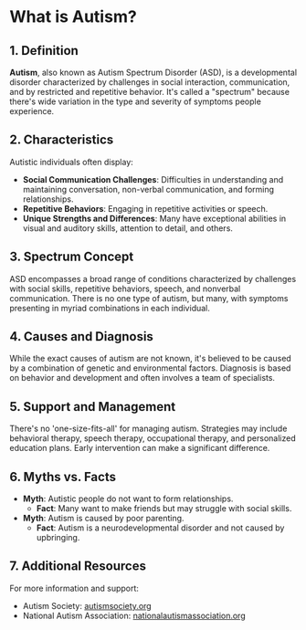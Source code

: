 # What is Autism?

## 1. Definition

**Autism**, also known as Autism Spectrum Disorder (ASD), is a developmental disorder characterized by challenges in social interaction, communication, and by restricted and repetitive behavior. It's called a "spectrum" because there's wide variation in the type and severity of symptoms people experience.

## 2. Characteristics

Autistic individuals often display:

- **Social Communication Challenges**: Difficulties in understanding and maintaining conversation, non-verbal communication, and forming relationships.
- **Repetitive Behaviors**: Engaging in repetitive activities or speech.
- **Unique Strengths and Differences**: Many have exceptional abilities in visual and auditory skills, attention to detail, and others.

## 3. Spectrum Concept

ASD encompasses a broad range of conditions characterized by challenges with social skills, repetitive behaviors, speech, and nonverbal communication. There is no one type of autism, but many, with symptoms presenting in myriad combinations in each individual.

## 4. Causes and Diagnosis

While the exact causes of autism are not known, it's believed to be caused by a combination of genetic and environmental factors. Diagnosis is based on behavior and development and often involves a team of specialists.

## 5. Support and Management

There's no 'one-size-fits-all' for managing autism. Strategies may include behavioral therapy, speech therapy, occupational therapy, and personalized education plans. Early intervention can make a significant difference.

## 6. Myths vs. Facts

- **Myth**: Autistic people do not want to form relationships.
  - **Fact**: Many want to make friends but may struggle with social skills.
- **Myth**: Autism is caused by poor parenting.
  - **Fact**: Autism is a neurodevelopmental disorder and not caused by upbringing.

## 7. Additional Resources

For more information and support:

- Autism Society: [autismsociety.org](https://www.autismsociety.org)
- National Autism Association: [nationalautismassociation.org](https://nationalautismassociation.org)
